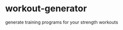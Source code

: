 # workout-generator
generate training programs for your strength workouts

<!--
TODOs:
Create a django view that takes a program generation request and returns a html training program response

Poetry virtual envs:
- Create new poetry project:                   poetry init
- Create virtual env inside project dir:       poetry config virtualenvs.in-project true
- Create virtual env:                          poetry install
- inspect:                                     poetry env info
- inspect path:                                poetry env info -p
- Activate virtual env                         poetry shell
- Run tests                                    pytest
- Install django                               poetry add django
- Uninstall                                    poetry remove some-package
- close virtual env shell                      exit
- Check which virtual env is active            poetry env list
- Close shell and deactivate virtual env       deactivate

Django
- django-admin startproject workoutplans
- python manage.py runserver (runs at local port 8000)
- Change port: python manage.py runserver 8080
- python manage.py startapp workoutapp
- cd myapp
- mkdir templates
- cd templates
- echo welcome page workout generator > index.html
- Navigate to my project/myproject/settings.py
- import os
- update TEMPLATES[“DIRS”] with:
- os.path.join(BASE_DIR, “myapp/templates“)
- open myapp/views.py
- A view is a function that receives a request and returns a response

Run app: python manage.py runserver
Then visit: http://127.0.0.1:8000/workoutapp/welcome_view/

Run with Docker:
docker build --tag python-django .
docker run --publish 8000:8000 python-django
-->
